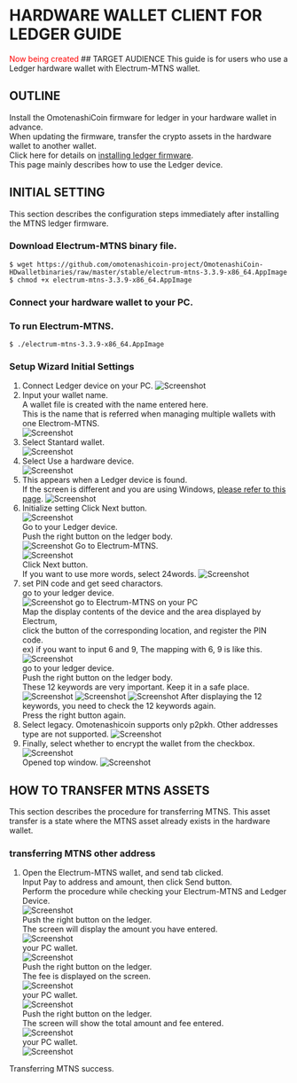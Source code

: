 # HARDWARE WALLET CLIENT FOR LEDGER GUIDE
<font color="red">
Now being created
</font>
## TARGET AUDIENCE
This guide is for users who use a Ledger hardware wallet with Electrum-MTNS wallet.

## OUTLINE
Install the OmotenashiCoin firmware for ledger in your hardware wallet in advance.  
When updating the firmware, transfer the crypto assets in the hardware wallet to another wallet.  
Click here for details on [installing ledger firmware](http://users-manual.org/hardware_firmware_ledger/ "installing ledger firmware").  
This page mainly describes how to use the Ledger device.

## INITIAL SETTING
This section describes the configuration steps immediately after installing the MTNS ledger firmware.  

### Download Electrum-MTNS binary file.
```
$ wget https://github.com/omotenashicoin-project/OmotenashiCoin-HDwalletbinaries/raw/master/stable/electrum-mtns-3.3.9-x86_64.AppImage
$ chmod +x electrum-mtns-3.3.9-x86_64.AppImage
```

### Connect your hardware wallet to your PC.

### To run Electrum-MTNS.
```
$ ./electrum-mtns-3.3.9-x86_64.AppImage
```

### Setup Wizard Initial Settings
1. Connect Ledger device on your PC.
![Screenshot](DSC01935.JPG)
2. Input your wallet name.  
A wallet file is created with the name entered here.  
This is the name that is referred when managing multiple wallets with one Electrom-MTNS.  
![Screenshot](ele_17-44.png)
3. Select Stantard wallet.  
![Screenshot](ele_17-55.png)
4. Select Use a hardware device.  
![Screenshot](ele_18-12.png)
5. This appears when a Ledger device is found.  
If the screen is different and you are using Windows, [please refer to this page](http://users-manual.org/hd_client_wallet/#about-the-general "please refer to this page").
![Screenshot](eletz-09-35.png)
6. Initialize setting
Click Next button.  
![Screenshot](eletz-09-41.png)  
Go to your Ledger device.  
Push the right button on the ledger body.  
![Screenshot](DSC01937.JPG)
Go to Electrum-MTNS.  
![Screenshot](eletz-09-41.png)  
Click Next button.  
If you want to use more words, select 24words.
![Screenshot](eletz-09-51.png)   
7. set PIN code and get seed charactors.  
go to your ledger device.  
![Screenshot](DSC01938.JPG)
go to Electrum-MTNS on your PC   
Map the display contents of the device and the area displayed by Electrum,   
click the button of the corresponding location, and register the PIN code.  
ex) if you want to input 6 and 9, The mapping with 6, 9 is like this.  
![Screenshot](DSC01939_window.JPG)  
go to your ledger device.  
Push the right button on the ledger body.  
These 12 keywords are very important. Keep it in a safe place.  
![Screenshot](DSC01941.JPG)
![Screenshot](DSC01942.JPG)
![Screenshot](DSC01943.JPG)
After displaying the 12 keywords, you need to check the 12 keywords again.  
Press the right button again.  
8. Select legacy.
Omotenashicoin supports only p2pkh.
Other addresses type are not supported.
![Screenshot](ele_18-40.png)
9. Finally, select whether to encrypt the wallet from the checkbox.
![Screenshot](ele_18-52.png)  
Opened top window.
![Screenshot](eletz-13-16.png)

## HOW TO TRANSFER MTNS ASSETS
This section describes the procedure for transferring MTNS.
This asset transfer is a state where the MTNS asset already exists in the hardware wallet.

### transferring MTNS other address
1. Open the Electrum-MTNS wallet, and send tab clicked.  
Input Pay to address and amount, then click Send button.  
Perform the procedure while checking your Electrum-MTNS and Ledger Device.  
![Screenshot](eletz-23-25.png)  
Push the right button on the ledger.  
The screen will display the amount you have entered.  
![Screenshot](DSC01944.JPG)  
your PC wallet.  
![Screenshot](eletz-20-38.png)  
Push the right button on the ledger.  
The fee is displayed on the screen.  
![Screenshot](DSC01945.JPG)  
your PC wallet.  
![Screenshot](eletz-22-59.png)  
Push the right button on the ledger.  
The screen will show the total amount and fee entered.  
![Screenshot](DSC01947.JPG)  
your PC wallet.  
![Screenshot](eletz-23-10.png)  
  
Transferring MTNS success.

